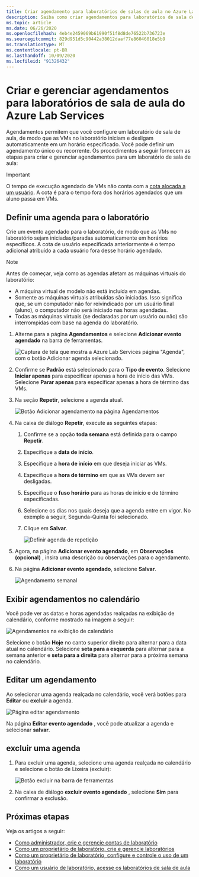 ```yaml
---
title: Criar agendamento para laboratórios de salas de aula no Azure Lab Services | Microsoft Docs
description: Saiba como criar agendamentos para laboratórios de sala de aula no Azure Lab Services para que as VMs nos laboratórios inicializem e desliguem em um horário especificado.
ms.topic: article
ms.date: 06/26/2020
ms.openlocfilehash: 4eb4e2459069b61990f51f8d8de76522b736723e
ms.sourcegitcommit: 829d951d5c90442a38012daaf77e86046018e5b9
ms.translationtype: MT
ms.contentlocale: pt-BR
ms.lasthandoff: 10/09/2020
ms.locfileid: "91326432"
---
```

# <a name="create-and-manage-schedules-for-classroom-labs-in-azure-lab-services"></a>Criar e gerenciar agendamentos para laboratórios de sala de aula do Azure Lab Services 
Agendamentos permitem que você configure um laboratório de sala de aula, de modo que as VMs no laboratório iniciam e desligam automaticamente em um horário especificado. Você pode definir um agendamento único ou recorrente. Os procedimentos a seguir fornecem as etapas para criar e gerenciar agendamentos para um laboratório de sala de aula: 

> [!IMPORTANT]
> O tempo de execução agendado de VMs não conta com a [cota alocada a um usuário](how-to-configure-student-usage.md#set-quotas-for-users). A cota é para o tempo fora dos horários agendados que um aluno passa em VMs. 

## <a name="set-a-schedule-for-the-lab"></a>Definir uma agenda para o laboratório
Crie um evento agendado para o laboratório, de modo que as VMs no laboratório sejam iniciadas/paradas automaticamente em horários específicos. A cota de usuário especificada anteriormente é o tempo adicional atribuído a cada usuário fora desse horário agendado. 

> [!NOTE]
> Antes de começar, veja como as agendas afetam as máquinas virtuais do laboratório: 
>- A máquina virtual de modelo não está incluída em agendas. 
>- Somente as máquinas virtuais atribuídas são iniciadas. Isso significa que, se um computador não for reivindicado por um usuário final (aluno), o computador não será iniciado nas horas agendadas. 
>- Todas as máquinas virtuais (se declaradas por um usuário ou não) são interrompidas com base na agenda do laboratório. 

1. Alterne para a página **Agendamentos** e selecione **Adicionar evento agendado** na barra de ferramentas. 

    ![Captura de tela que mostra a Azure Lab Services página "Agenda", com o botão Adicionar agenda selecionado.](./media/how-to-create-schedules/add-schedule-button.png)
2. Confirme se **Padrão** está selecionado para o **Tipo de evento**. Selecione **Iniciar apenas** para especificar apenas a hora de início das VMs. Selecione **Parar apenas** para especificar apenas a hora de término das VMs. 
7. Na seção **Repetir**, selecione a agenda atual. 

    ![Botão Adicionar agendamento na página Agendamentos](./media/how-to-create-schedules/select-current-schedule.png)
5. Na caixa de diálogo **Repetir**, execute as seguintes etapas:
    1. Confirme se a opção **toda semana** está definida para o campo **Repetir**. 
    3. Especifique a **data de início**.
    4. Especifique a **hora de início** em que deseja iniciar as VMs.
    5. Especifique a **hora de término** em que as VMs devem ser desligadas. 
    6. Especifique o **fuso horário** para as horas de início e de término especificadas. 
    2. Selecione os dias nos quais deseja que a agenda entre em vigor. No exemplo a seguir, Segunda-Quinta foi selecionado. 
    8. Clique em **Salvar**. 

        ![Definir agenda de repetição](./media/how-to-create-schedules/set-repeat-schedule.png)

3. Agora, na página **Adicionar evento agendado**, em **Observações (opcional)** , insira uma descrição ou observações para o agendamento. 
4. Na página **Adicionar evento agendado**, selecione **Salvar**. 

    ![Agendamento semanal](./media/how-to-create-schedules/add-schedule-page-weekly.png)

## <a name="view-schedules-in-calendar"></a>Exibir agendamentos no calendário
Você pode ver as datas e horas agendadas realçadas na exibição de calendário, conforme mostrado na imagem a seguir:

![Agendamentos na exibição de calendário](./media/how-to-create-schedules/schedules-calendar.png)

Selecione o botão **Hoje** no canto superior direito para alternar para a data atual no calendário. Selecione **seta para a esquerda** para alternar para a semana anterior e **seta para a direita** para alternar para a próxima semana no calendário. 

## <a name="edit-a-schedule"></a>Editar um agendamento
Ao selecionar uma agenda realçada no calendário, você verá botões para **Editar** ou **excluir** a agenda. 

![Página editar agendamento](./media/how-to-create-schedules/schedule-edit-button.png)

Na página **Editar evento agendado** , você pode atualizar a agenda e selecionar **salvar**. 

## <a name="delete-a-schedule"></a>excluir uma agenda

1. Para excluir uma agenda, selecione uma agenda realçada no calendário e selecione o botão de Lixeira (excluir):

    ![Botão excluir na barra de ferramentas](./media/how-to-create-schedules/schedule-delete-button.png)
2. Na caixa de diálogo **excluir evento agendado** , selecione **Sim** para confirmar a exclusão. 



## <a name="next-steps"></a>Próximas etapas
Veja os artigos a seguir:

- [Como administrador, crie e gerencie contas de laboratório](how-to-manage-lab-accounts.md)
- [Como um proprietário de laboratório, crie e gerencie laboratórios](how-to-manage-classroom-labs.md)
- [Como um proprietário de laboratório, configure e controle o uso de um laboratório](how-to-configure-student-usage.md)
- [Como um usuário de laboratório, acesse os laboratórios de sala de aula](how-to-use-classroom-lab.md)
